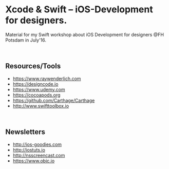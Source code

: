 # Xcode & Swift – iOS-Development for designers.

Material for my Swift workshop about iOS Development for designers @FH Potsdam in July'16.

<br>

Resources/Tools
------

- https://www.raywenderlich.com
- https://designcode.io
- https://www.udemy.com
- https://cocoapods.org
- https://github.com/Carthage/Carthage
- http://www.swifttoolbox.io

<br>

Newsletters
------

- http://ios-goodies.com
- http://iostuts.io
- http://nsscreencast.com
- https://www.objc.io
